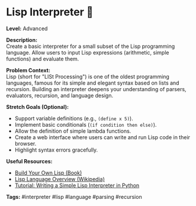 # Lisp Interpreter 🧠

**Level:** Advanced

**Description:**  
Create a basic interpreter for a small subset of the Lisp programming language. Allow users to input Lisp expressions (arithmetic, simple functions) and evaluate them.

**Problem Context:**  
Lisp (short for "LISt Processing") is one of the oldest programming languages, famous for its simple and elegant syntax based on lists and recursion. Building an interpreter deepens your understanding of parsers, evaluators, recursion, and language design.

**Stretch Goals (Optional):**
- Support variable definitions (e.g., `(define x 5)`).
- Implement basic conditionals (`(if condition then else)`).
- Allow the definition of simple lambda functions.
- Create a web interface where users can write and run Lisp code in their browser.
- Highlight syntax errors gracefully.

**Useful Resources:**
- [Build Your Own Lisp (Book)](https://buildyourownlisp.com/)
- [Lisp Language Overview (Wikipedia)](https://en.wikipedia.org/wiki/Lisp_(programming_language))
- [Tutorial: Writing a Simple Lisp Interpreter in Python](https://norvig.com/lispy.html)

**Tags:** #interpreter #lisp #language #parsing #recursion
